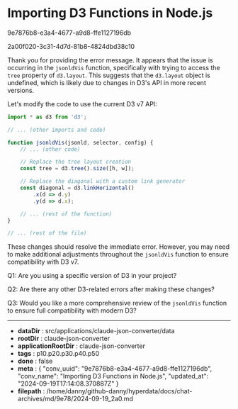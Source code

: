 # Importing D3 Functions in Node.js

9e7876b8-e3a4-4677-a9d8-ffe1127196db

2a00f020-3c31-4d7d-81b8-4824dbd38c10

 Thank you for providing the error message. It appears that the issue is occurring in the `jsonldVis` function, specifically with trying to access the `tree` property of `d3.layout`. This suggests that the `d3.layout` object is undefined, which is likely due to changes in D3's API in more recent versions.

Let's modify the code to use the current D3 v7 API:

```javascript
import * as d3 from 'd3';

// ... (other imports and code)

function jsonldVis(jsonld, selector, config) {
    // ... (other code)

    // Replace the tree layout creation
    const tree = d3.tree().size([h, w]);

    // Replace the diagonal with a custom link generator
    const diagonal = d3.linkHorizontal()
        .x(d => d.y)
        .y(d => d.x);

    // ... (rest of the function)
}

// ... (rest of the file)
```

These changes should resolve the immediate error. However, you may need to make additional adjustments throughout the `jsonldVis` function to ensure compatibility with D3 v7.

Q1: Are you using a specific version of D3 in your project?

Q2: Are there any other D3-related errors after making these changes?

Q3: Would you like a more comprehensive review of the `jsonldVis` function to ensure full compatibility with modern D3?

---

* **dataDir** : src/applications/claude-json-converter/data
* **rootDir** : claude-json-converter
* **applicationRootDir** : claude-json-converter
* **tags** : p10.p20.p30.p40.p50
* **done** : false
* **meta** : {
  "conv_uuid": "9e7876b8-e3a4-4677-a9d8-ffe1127196db",
  "conv_name": "Importing D3 Functions in Node.js",
  "updated_at": "2024-09-19T17:14:08.370887Z"
}
* **filepath** : /home/danny/github-danny/hyperdata/docs/chat-archives/md/9e78/2024-09-19_2a0.md